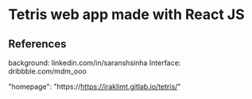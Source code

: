 # Tetris web app made with React JS

## References

background: linkedin.com/in/saranshsinha
Interface: dribbble.com/mdm_ooo

"homepage": "https://https://iraklimt.gitlab.io/tetris/"
